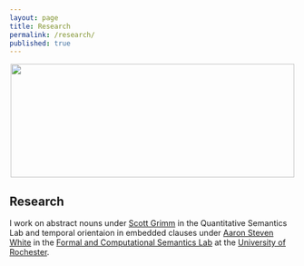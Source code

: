 ```yaml
---
layout: page
title: Research
permalink: /research/
published: true
---
```


<center>
<img src="uploads/canoe.png" srcset="uploads/canoe.png" width=500 height=200 /></center>

<div class="page" markdown="1">

## Research 

I work on abstract nouns under [Scott Grimm](http://www.sas.rochester.edu/lin/sgrimm/) in the Quantitative Semantics Lab and temporal orientaion in embedded clauses under [Aaron Steven White](http://aaronstevenwhite.io/) in the [Formal and Computational Semantics Lab](http://factslab.io) at the [University of Rochester](http://www.sas.rochester.edu/lin/).

</div>
